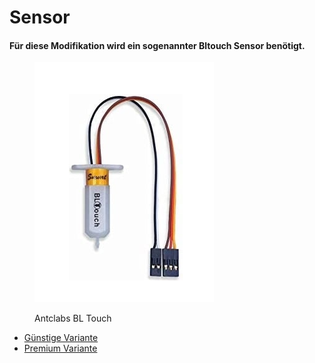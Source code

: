 # Sensor



#### Für diese Modifikation wird ein sogenannter Bltouch Sensor benötigt.

<figure><img src="../../../../../../.gitbook/assets/Unbenannt.PNG" alt=""><figcaption><p>Antclabs BL Touch</p></figcaption></figure>

* [Günstige Variante](https://amzn.to/3tdm6nM)
* [Premium Variante](https://amzn.to/3zwgy9i)
